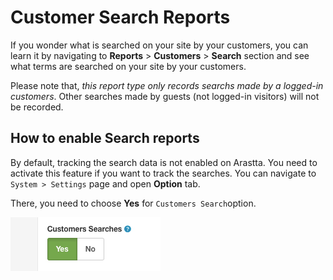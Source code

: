 Customer Search Reports
=======================

If you wonder what is searched on your site by your customers, you can learn it by navigating to **Reports** > **Customers** > **Search** section and see what terms are searched on your site by your customers.

Please note that, _this report type only records searchs made by a logged-in customers_. Other searches made by guests (not logged-in visitors) will not be recorded.

How to enable Search reports
----------------------------

By default, tracking the search data is not enabled on Arastta. You need to activate this feature if you want to track the searches. You can navigate to `System > Settings` page and open **Option** tab.

There, you need to choose **Yes** for `Customers Search`option.

![Customers Search option](_images/customers-searches.jpg)
